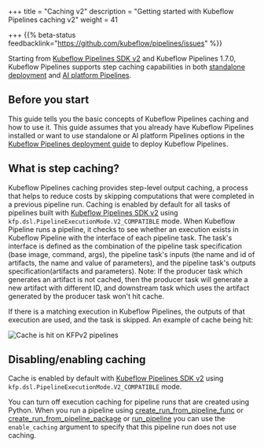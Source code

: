 +++
title = "Caching v2"
description = "Getting started with Kubeflow Pipelines caching v2"
weight = 41

+++
{{% beta-status
feedbacklink="https://github.com/kubeflow/pipelines/issues" %}}

Starting from [Kubeflow Pipelines SDK v2](https://www.kubeflow.org/docs/components/pipelines/sdk/v2/) and Kubeflow Pipelines 1.7.0, Kubeflow Pipelines supports step caching capabilities in both [standalone deployment](https://www.kubeflow.org/docs/components/pipelines/installation/standalone-deployment/) and [AI platform Pipelines](https://cloud.google.com/ai-platform/pipelines/docs).

## Before you start
This guide tells you the basic concepts of Kubeflow Pipelines caching and how to use it. 
This guide assumes that you already have Kubeflow Pipelines installed or want to use standalone or AI platform Pipelines options in the [Kubeflow Pipelines deployment
guide](/docs/components/pipelines/installation/) to deploy Kubeflow Pipelines.

## What is step caching?

Kubeflow Pipelines caching provides step-level output caching, a process that helps to reduce costs by skipping computations that were completed in a previous pipeline run.
Caching is enabled by default for all tasks of pipelines built with [Kubeflow Pipelines SDK v2](https://www.kubeflow.org/docs/components/pipelines/sdk/v2/) using `kfp.dsl.PipelineExecutionMode.V2_COMPATIBLE` mode.
When Kubeflow Pipeline runs a pipeline, it checks to see whether 
an execution exists in Kubeflow Pipeline with the interface of each pipeline task.
The task's interface is defined as the combination of the pipeline task specification (base image, command, args), the pipeline task's inputs (the name and id of artifacts, the name and value of parameters),
and the pipeline task's outputs specification(artifacts and parameters).
Note: If the producer task which generates an artifact is not cached, then the producer task will generate a new artifact with different ID, and downstream task which uses the artifact generated by the producer task won't hit cache.

If there is a matching execution in Kubeflow Pipelines, the outputs of that execution are used, and the task is skipped. An example of cache being hit:

<img src="/docs/images/pipelines/v2/cacheicon.png" 
  alt="Cache is hit on KFPv2 pipelines"
  class="mt-3 mb-3 border border-info rounded">


## Disabling/enabling caching

Cache is enabled by default with [Kubeflow Pipelines SDK v2](https://www.kubeflow.org/docs/components/pipelines/sdk/v2/) using `kfp.dsl.PipelineExecutionMode.V2_COMPATIBLE` mode.

You can turn off execution caching for pipeline runs that are created using Python. When you run a pipeline using [create_run_from_pipeline_func](https://kubeflow-pipelines.readthedocs.io/en/latest/source/kfp.client.html#kfp.Client.create_run_from_pipeline_func) or [create_run_from_pipeline_package](https://kubeflow-pipelines.readthedocs.io/en/latest/source/kfp.client.html#kfp.Client.create_run_from_pipeline_package) or [run_pipeline](https://kubeflow-pipelines.readthedocs.io/en/latest/source/kfp.client.html#kfp.Client.run_pipeline,) you can use the `enable_caching` argument to specify that this pipeline run does not use caching.
